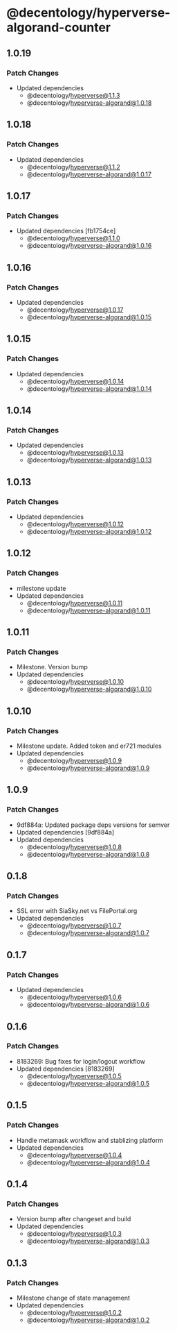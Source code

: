 # @decentology/hyperverse-algorand-counter

## 1.0.19

### Patch Changes

-   Updated dependencies
    -   @decentology/hyperverse@1.1.3
    -   @decentology/hyperverse-algorand@1.0.18

## 1.0.18

### Patch Changes

-   Updated dependencies
    -   @decentology/hyperverse@1.1.2
    -   @decentology/hyperverse-algorand@1.0.17

## 1.0.17

### Patch Changes

-   Updated dependencies [fb1754ce]
    -   @decentology/hyperverse@1.1.0
    -   @decentology/hyperverse-algorand@1.0.16

## 1.0.16

### Patch Changes

-   Updated dependencies
    -   @decentology/hyperverse@1.0.17
    -   @decentology/hyperverse-algorand@1.0.15

## 1.0.15

### Patch Changes

-   Updated dependencies
    -   @decentology/hyperverse@1.0.14
    -   @decentology/hyperverse-algorand@1.0.14

## 1.0.14

### Patch Changes

-   Updated dependencies
    -   @decentology/hyperverse@1.0.13
    -   @decentology/hyperverse-algorand@1.0.13

## 1.0.13

### Patch Changes

-   Updated dependencies
    -   @decentology/hyperverse@1.0.12
    -   @decentology/hyperverse-algorand@1.0.12

## 1.0.12

### Patch Changes

-   milestone update
-   Updated dependencies
    -   @decentology/hyperverse@1.0.11
    -   @decentology/hyperverse-algorand@1.0.11

## 1.0.11

### Patch Changes

-   Milestone. Version bump
-   Updated dependencies
    -   @decentology/hyperverse@1.0.10
    -   @decentology/hyperverse-algorand@1.0.10

## 1.0.10

### Patch Changes

-   Milestone update. Added token and er721 modules
-   Updated dependencies
    -   @decentology/hyperverse@1.0.9
    -   @decentology/hyperverse-algorand@1.0.9

## 1.0.9

### Patch Changes

-   9df884a: Updated package deps versions for semver
-   Updated dependencies [9df884a]
-   Updated dependencies
    -   @decentology/hyperverse@1.0.8
    -   @decentology/hyperverse-algorand@1.0.8

## 0.1.8

### Patch Changes

-   SSL error with SiaSky.net vs FilePortal.org
-   Updated dependencies
    -   @decentology/hyperverse@1.0.7
    -   @decentology/hyperverse-algorand@1.0.7

## 0.1.7

### Patch Changes

-   Updated dependencies
    -   @decentology/hyperverse@1.0.6
    -   @decentology/hyperverse-algorand@1.0.6

## 0.1.6

### Patch Changes

-   8183269: Bug fixes for login/logout workflow
-   Updated dependencies [8183269]
    -   @decentology/hyperverse@1.0.5
    -   @decentology/hyperverse-algorand@1.0.5

## 0.1.5

### Patch Changes

-   Handle metamask workflow and stablizing platform
-   Updated dependencies
    -   @decentology/hyperverse@1.0.4
    -   @decentology/hyperverse-algorand@1.0.4

## 0.1.4

### Patch Changes

-   Version bump after changeset and build
-   Updated dependencies
    -   @decentology/hyperverse@1.0.3
    -   @decentology/hyperverse-algorand@1.0.3

## 0.1.3

### Patch Changes

-   Milestone change of state management
-   Updated dependencies
    -   @decentology/hyperverse@1.0.2
    -   @decentology/hyperverse-algorand@1.0.2
